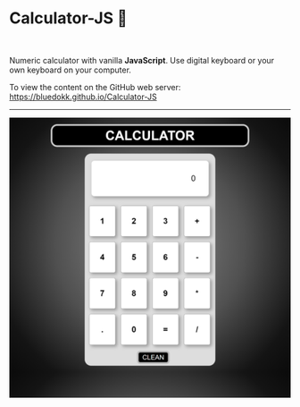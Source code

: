 <h1>Calculator-JS 🧮</h1><br>
<p>Numeric calculator with vanilla <b>JavaScript</b>. Use digital keyboard or your own keyboard on your computer.</p> 
<p>To view the content on the GitHub web server: <a href="https://bluedokk.github.io/Calculator-JS">https://bluedokk.github.io/Calculator-JS</a></p>
<hr>
<a href="https://bluedokk.github.io/Calculator-JS"><img src="screenshot.png" alt="Calculator" name="Calculator"></a>
